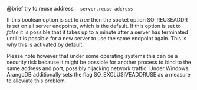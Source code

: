 

@brief try to reuse address
`--server.reuse-address`

If this boolean option is set to *true* then the socket option
SO_REUSEADDR is set on all server endpoints, which is the default.
If this option is set to *false* it is possible that it takes up
to a minute after a server has terminated until it is possible for
a new server to use the same endpoint again. This is why this is
activated by default.

Please note however that under some operating systems this can be
a security risk because it might be possible for another process
to bind to the same address and port, possibly hijacking network
traffic. Under Windows, ArangoDB additionally sets the flag
SO_EXCLUSIVEADDRUSE as a measure to alleviate this problem.

